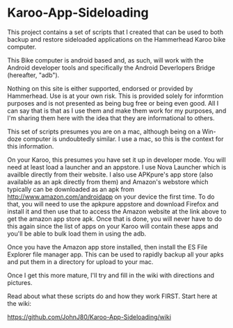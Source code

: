 # Karoo-App-Sideloading

This project contains a set of scripts that I created that can be used to both backup and restore sideloaded applications on the Hammerhead Karoo bike computer.  

This Bike computer is android based and, as such, will work with the Android developer tools and specifically the Android Deverlopers Bridge (hereafter, "adb"). 

Nothing on this site is either supported, endorsed or provided by Hammerhead.  Use is at your own risk.  This is provided solely for informtion purposes and is not presented as being bug free or being even good.  All I can say that is that as I use them and make them work for my purposes, and I'm sharing them here with the idea that they are informational to others.

This set of scripts presumes you are on a mac, although being on a Win-doze computer is undoubtedly similar.  I use a mac, so this is the context for this information.

On your Karoo, this presumes you have set it up in developer mode.  You will need at least load a launcher and an appstore.  I use Nova Launcher which is availble directly from their website.  I also use APKpure's app store (also available as an apk directly from them) and Amazon's webstore which typically can be downloaded as an apk from http://www.amazon.com/androidapp on your device the first time.  To do that, you will need to use the apkpure appstore and download Firefox and install it and then use that to access the Amazon website at the link above to get the amazon app store apk.  Once that is done, you will never have to do this again since the list of apps on your Karoo will contain these apps and you'll be able to bulk load them in using the adb.

Once you have the Amazon app store installed, then install the ES File Explorer file manager app.  This can be used to rapidly backup all your apks and put them in a directory for upload to your mac.

Once I get this more mature, I'll try and fill in the wiki with directions and pictures. 

Read about what these scripts do and how they work FIRST.  Start here at the wiki:

https://github.com/JohnJ80/Karoo-App-Sideloading/wiki


